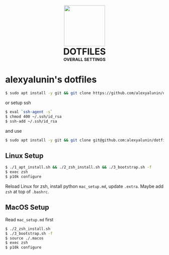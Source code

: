 <h1 align="center">
  <img src="https://img.icons8.com/plasticine/400/000000/more.png" width="130"><br>
  DOTFILES<br>
  <sup><sub><sup><sub>OVERALL SETTINGS</sub></sup></sub></sup>
</h1>


# alexyalunin's dotfiles

```bash
$ sudo apt install -y git && git clone https://github.com/alexyalunin/dotfiles.git && cd dotfiles
```
or setup ssh 
```bash
$ eval `ssh-agent -s`
$ chmod 400 ~/.ssh/id_rsa
$ ssh-add ~/.ssh/id_rsa
```
and use
```bash
$ sudo apt install -y git && git clone git@github.com:alexyalunin/dotfiles.git && cd dotfiles
```

## Linux Setup 

```bash
$ ./1_apt_install.sh && ./2_zsh_install.sh && ./3_bootstrap.sh -f
$ exec zsh
$ p10k configure
```
Reload Linux for zsh, install python `mac_setup.md`, update `.extra`. Maybe add `zsh` at top of `.bashrc`.

## MacOS Setup 
Read `mac_setup.md` first

```bash
$ ./2_zsh_install.sh 
$ ./3_bootstrap.sh -f 
$ source ./.macos
$ exec zsh
$ p10k configure
